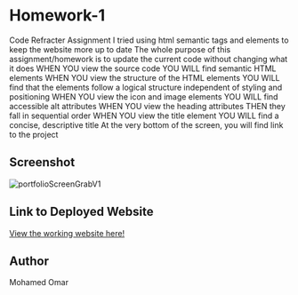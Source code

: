 # Homework-1
Code Refracter Assignment
I tried using html semantic tags and elements to keep the website more up to date
The whole purpose of this assignment/homework is to update the current code without changing what it does
WHEN YOU view the source code
YOU WILL find semantic HTML elements
WHEN YOU view the structure of the HTML elements
YOU WILL find that the elements follow a logical structure independent of styling and positioning
WHEN YOU view the icon and image elements
YOU WILL find accessible alt attributes
WHEN YOU view the heading attributes
THEN they fall in sequential order
WHEN YOU view the title element
YOU WILL find a concise, descriptive title
At the very bottom of the screen, you will find link to the project
## Screenshot

![portfolioScreenGrabV1](https://snipboard.io/PL3ROr.jpg)
## Link to Deployed Website

[View the working website here!](https://moetive.github.io/Homework-1/)

## Author

Mohamed Omar

